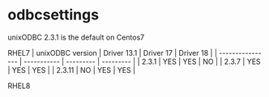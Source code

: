 # odbcsettings



unixODBC 2.3.1 is the default on Centos7


RHEL7
| unixODBC version | Driver 13.1 | Driver 17 | Driver 18 |
| ---------------- | ----------- | --------- | --------- |
| 2.3.1            | YES         | YES       | NO        |
| 2.3.7            | YES         | YES       | YES       |
| 2.3.11           | NO          | YES       | YES       |

RHEL8
